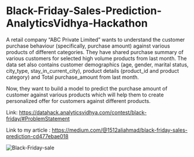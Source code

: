 # Black-Friday-Sales-Prediction-AnalyticsVidhya-Hackathon
A retail company “ABC Private Limited” wants to understand the customer purchase behaviour (specifically, purchase amount) against various products of different categories. They have shared purchase summary of various customers for selected high volume products from last month. The data set also contains customer demographics (age, gender, marital status, city_type, stay_in_current_city), product details (product_id and product category) and Total purchase_amount from last month.  

Now, they want to build a model to predict the purchase amount of customer against various products which will help them to create personalized offer for customers against different products.

Link: https://datahack.analyticsvidhya.com/contest/black-friday/#ProblemStatement

Link to my article : https://medium.com/@1512aliahmad/black-friday-sales-prediction-cd477ebae018

![Black-Friday-sale](https://user-images.githubusercontent.com/88396377/146640293-4ba9857b-0d8a-4401-aa80-68e5c6dbaa9b.jpg)
